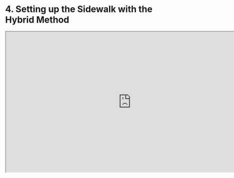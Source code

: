 # 4. Setting up the Sidewalk with the Hybrid Method

<p><iframe src="https://www.youtube.com/embed/Dm1G8pf-SUI?rel=0" width="800" height="450" allowfullscreen="allowfullscreen" allow="accelerometer; autoplay; clipboard-write; encrypted-media; gyroscope; picture-in-picture"></iframe></p>